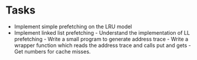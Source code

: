 # Tasks
- Implement simple prefetching on the LRU model
- Implement linked list prefetching
        - Understand the implementation of LL prefetching
        - Write a small program to generate address trace
        - Write a wrapper function which reads the address trace and calls put and gets
        - Get numbers for cache misses.
